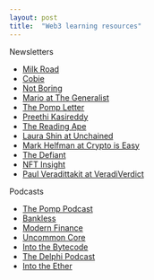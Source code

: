 ```yaml
---
layout: post
title:  "Web3 learning resources"
---
```


Newsletters
- [Milk Road](https://www.milkroad.com/)
- [Cobie](https://cobie.substack.com/)
- [Not Boring](https://www.notboring.co/)
- [Mario at The Generalist](https://readthegeneralist.com)
- [The Pomp Letter](https://pomp.substack.com/)
- [Preethi Kasireddy](https://www.preethikasireddy.com/categories/blockchain)
- [The Reading Ape](https://thereadingape.substack.com/)
- [Laura Shin at Unchained](https://unchainedpodcast.com/)
- [Mark Helfman at Crypto is Easy](https://cryptoiseasy.substack.com/)
- [The Defiant](https://newsletter.thedefiant.io/)
- [NFT Insight](https://www.nft-insight.com/)
- [Paul Veradittakit at VeradiVerdict](https://www.veradiverdict.com/)

Podcasts
- [The Pomp Podcast](https://podcasts.google.com/feed/aHR0cHM6Ly9mZWVkcy5tZWdhcGhvbmUuZm0vb2ZmdGhlY2hhaW4)
- [Bankless](https://podcasts.google.com/feed/aHR0cDovL3BvZGNhc3QuYmFua2xlc3NocS5jb20vcnNz)
- [Modern Finance](https://podcasts.google.com/feed/aHR0cHM6Ly9mZWVkcy5tZWdhcGhvbmUuZm0vbW9maQ)
- [Uncommon Core](https://podcasts.google.com/feed/aHR0cHM6Ly9hbmNob3IuZm0vcy8yNTc4ZDVhMC9wb2RjYXN0L3Jzcw)
- [Into the Bytecode](https://podcasts.google.com/feed/aHR0cHM6Ly9mZWVkcy50cmFuc2lzdG9yLmZtL2ludG8tdGhlLWJ5dGVjb2Rl)
- [The Delphi Podcast](https://podcasts.google.com/feed/aHR0cHM6Ly9maWZ0eW9uZXBlcmNlbnQucG9kYmVhbi5jb20vZmVlZC54bWw)
- [Into the Ether](https://podcasts.google.com/feed/aHR0cHM6Ly9pbnRvdGhlZXRoZXIubGlic3luLmNvbS9yc3M)

